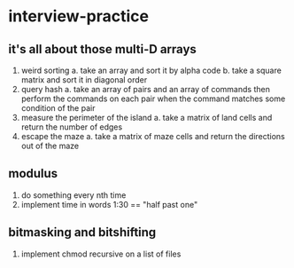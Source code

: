 # interview-practice

## it's all about those multi-D arrays

1. weird sorting
  a. take an array and sort it by alpha code
  b. take a square matrix and sort it in diagonal order
2. query hash
  a. take an array of pairs and an array of commands then perform the commands on each pair when the command matches some condition of the pair
3. measure the perimeter of the island
  a. take a matrix of land cells and return the number of edges
4. escape the maze
  a. take a matrix of maze cells and return the directions out of the maze

## modulus

1. do something every nth time
2. implement time in words 1:30 == "half past one"

## bitmasking and bitshifting

1. implement chmod recursive on a list of files

